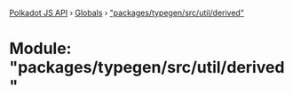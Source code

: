 [Polkadot JS API](../README.md) › [Globals](../globals.md) › ["packages/typegen/src/util/derived"](_packages_typegen_src_util_derived_.md)

# Module: "packages/typegen/src/util/derived"


